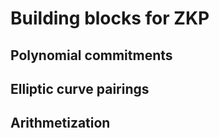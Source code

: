# Building blocks for ZKP

## Polynomial commitments

## Elliptic curve pairings

## Arithmetization
